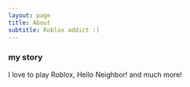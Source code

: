 ```yaml
---
layout: page
title: About
subtitle: Roblox addict :)
---
```


### my story

I love to play Roblox, Hello Neighbor! and much more!